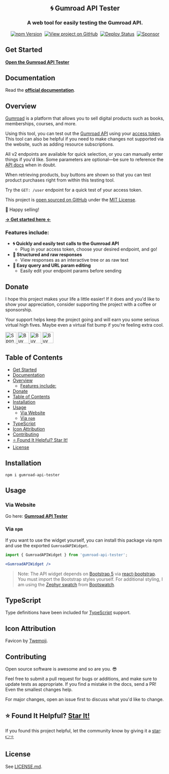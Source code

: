 <h2 align="center">
  🌀 Gumroad API Tester
</h2>
<h3 align="center">
  A web tool for easily testing the Gumroad API.
</h3>
<p align="center">
  <a href="https://badge.fury.io/js/gumroad-api-tester" target="_blank" rel="noopener noreferrer"><img src="https://badge.fury.io/js/gumroad-api-tester.svg" alt="npm Version" /></a>&nbsp;
  <a href="https://github.com/justinmahar/gumroad-api-tester/" target="_blank" rel="noopener noreferrer"><img src="https://img.shields.io/badge/GitHub-Source-success" alt="View project on GitHub" /></a>&nbsp;
  <a href="https://github.com/justinmahar/gumroad-api-tester/actions?query=workflow%3ADeploy" target="_blank" rel="noopener noreferrer"><img src="https://github.com/justinmahar/gumroad-api-tester/workflows/Deploy/badge.svg" alt="Deploy Status" /></a>&nbsp;
  <a href="https://github.com/sponsors/justinmahar" target="_blank" rel="noopener noreferrer"><img src="https://img.shields.io/static/v1?label=Sponsor&message=%E2%9D%A4&logo=GitHub&color=%23fe8e86" alt="Sponsor"/></a>
</p>

## Get Started

**[Open the Gumroad API Tester](https://justinmahar.github.io/gumroad-api-tester/?path=/story/tools-gumroad-api--tester)**

## Documentation

Read the **[official documentation](https://justinmahar.github.io/gumroad-api-tester/)**.

## Overview

[Gumroad](https://gumroad.com/) is a platform that allows you to sell digital products such as books, memberships, courses, and more.

Using this tool, you can test out the [Gumroad API](https://app.gumroad.com/api) using your [access token](https://app.gumroad.com/settings/advanced#application-form). This tool can also be helpful if you need to make changes not supported via the website, such as adding resource subscriptions.

All v2 endpoints are available for quick selection, or you can manually enter things if you'd like. Some parameters are optional—be sure to reference the [API docs](https://app.gumroad.com/api) when in doubt.

When retrieving products, buy buttons are shown so that you can test product purchases right from within this testing tool.

Try the `GET: /user` endpoint for a quick test of your access token.

This project is [open sourced on GitHub](https://github.com/justinmahar/gumroad-api-tester) under the [MIT License](https://github.com/justinmahar/gumroad-api-tester#mit-license).

🎉 Happy selling!

**[→ Get started here ←](https://justinmahar.github.io/gumroad-api-tester/?path=/story/tools-gumroad-api--tester)**

### Features include:

- **🌀 Quickly and easily test calls to the Gumroad API**
  - Plug in your access token, choose your desired endpoint, and go!
- **🧬 Structured and raw responses**
  - View responses as an interactive tree or as raw text
- **📝 Easy query and URL param editing**
  - Easily edit your endpoint params before sending

[lock:donate]::🚫---------------------------------------

## Donate 

I hope this project makes your life a little easier! If it does and you'd like to show your appreciation, consider supporting the project with a coffee or sponsorship. 

Your support helps keep the project going and will earn you some serious virtual high fives. Maybe even a virtual fist bump if you're feeling extra cool.

<a href="https://github.com/sponsors/justinmahar">
  <img src="https://justinmahar.github.io/react-kindling/support/sponsor.png" alt="Sponsor via GitHub" height="35" />
</a> <a href="https://paypal.me/thejustinmahar/5">
  <img src="https://justinmahar.github.io/react-kindling/support/coffee-1.png" alt="Buy me a coffee" height="35" />
</a> <a href="https://paypal.me/thejustinmahar/15">
  <img src="https://justinmahar.github.io/react-kindling/support/coffee-3.png" alt="Buy me 3 coffees" height="35" />
</a> <a href="https://paypal.me/thejustinmahar/25">
  <img src="https://justinmahar.github.io/react-kindling/support/coffee-5.png" alt="Buy me 5 coffees" height="35" />
</a>

[/lock:donate]::---------------------------------------🚫

## Table of Contents

- [Get Started](#get-started)
- [Documentation](#documentation)
- [Overview](#overview)
  - [Features include:](#features-include)
- [Donate](#donate)
- [Table of Contents](#table-of-contents)
- [Installation](#installation)
- [Usage](#usage)
  - [Via Website](#via-website)
  - [Via `npm`](#via-npm)
- [TypeScript](#typescript)
- [Icon Attribution](#icon-attribution)
- [Contributing](#contributing)
- [⭐ Found It Helpful? Star It!](#-found-it-helpful-star-it)
- [License](#license)


## Installation

```
npm i gumroad-api-tester
```

## Usage

### Via Website

Go here: **[Gumroad API Tester](https://justinmahar.github.io/gumroad-api-tester/?path=/story/tools-gumroad-api--tester)**

### Via `npm`

If you want to use the widget yourself, you can install this package via npm and use the exported `GumroadAPIWidget`.

```jsx
import { GumroadAPIWidget } from 'gumroad-api-tester';
```

```jsx
<GumroadAPIWidget />
```

> Note: The API widget depends on [Bootstrap 5](https://getbootstrap.com/docs/5.0/getting-started/introduction/) via [react-bootstrap](https://react-bootstrap.github.io/). You must import the Bootstrap styles yourself. For additional styling, I am using the [Zephyr swatch](https://bootswatch.com/zephyr/) from [Bootswatch](https://bootswatch.com/).

[lock:typescript]::🚫---------------------------------------

## TypeScript

Type definitions have been included for [TypeScript](https://www.typescriptlang.org/) support.

[/lock:typescript]::---------------------------------------🚫

[lock:icon]::🚫---------------------------------------

## Icon Attribution

Favicon by [Twemoji](https://github.com/twitter/twemoji).

[/lock:icon]::---------------------------------------🚫

[lock:contributing]::🚫---------------------------------------

## Contributing

Open source software is awesome and so are you. 😎

Feel free to submit a pull request for bugs or additions, and make sure to update tests as appropriate. If you find a mistake in the docs, send a PR! Even the smallest changes help.

For major changes, open an issue first to discuss what you'd like to change.

[/lock:contributing]::---------------------------------------🚫

## ⭐ Found It Helpful? [Star It!](https://github.com/justinmahar/gumroad-api-tester/stargazers)

If you found this project helpful, let the community know by giving it a [star](https://github.com/justinmahar/gumroad-api-tester/stargazers): [👉⭐](https://github.com/justinmahar/gumroad-api-tester/stargazers)

## License

See [LICENSE.md](https://justinmahar.github.io/gumroad-api-tester/?path=/story/license--page).